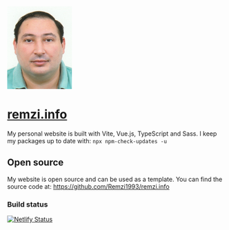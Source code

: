 <img src="https://raw.githubusercontent.com/Remzi1993/remzi.info/main/src/assets/img/profile-photo.jpg" alt="Remzi Cavdar" style="width: 150px;">

# [remzi.info](https://remzi.info)
My personal website is built with Vite, Vue.js, TypeScript and Sass.
I keep my packages up to date with: `npx npm-check-updates -u`

## Open source
My website is open source and can be used as a template. You can find the source code at: https://github.com/Remzi1993/remzi.info

### Build status
[![Netlify Status](https://api.netlify.com/api/v1/badges/87c06cec-b452-4239-ba57-5cc0a1277c2b/deploy-status)](https://app.netlify.com/sites/remzi/deploys)